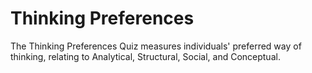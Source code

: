# Thinking Preferences
The Thinking Preferences Quiz measures individuals' preferred way of thinking, relating to Analytical, Structural, Social, and Conceptual.
